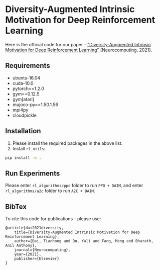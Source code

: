 # Diversity-Augmented Intrinsic Motivation for Deep Reinforcement Learning
Here is the official code for our paper - ["Diversity-Augmented Intrinsic Motivation for Deep Reinforcement Learning"](https://www.sciencedirect.com/science/article/pii/S0925231221015265?via%3Dihub) [Neurocomputing, 2021].

## Requirements
- ubuntu-16.04
- cuda-10.0
- pytorch==1.2.0
- gym==0.12.5
- gym[atari]
- mujoco-py==1.50.1.56
- mpi4py
- cloudpickle

## Installation
1. Please install the required packages in the above list.  
2. Install `rl_utils`:
```bash
pip install -e .
```
## Run Experiments
Please enter `rl_algorithms/ppo` folder to run `PPO + DAIM`, and enter `rl_algorithms/a2c` folder to run `A2C + DAIM`.

## BibTex
To cite this code for publications - please use:
```
@article{dai2021diversity,
    title={Diversity-Augmented Intrinsic Motivation for Deep Reinforcement Learning},
    author={Dai, Tianhong and Du, Yali and Fang, Meng and Bharath, Anil Anthony},
    journal={Neurocomputing},
    year={2021},
    publisher={Elsevier}
}
```